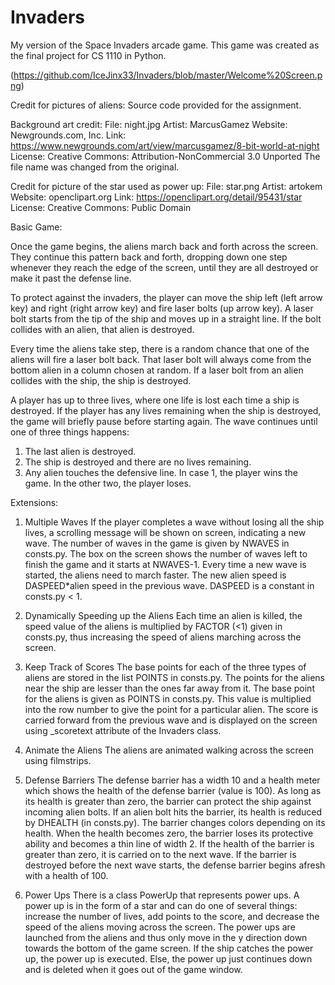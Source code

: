 # Invaders

My version of the Space Invaders arcade game. This game was created as the final project for CS 1110 in Python.

(https://github.com/IceJinx33/Invaders/blob/master/Welcome%20Screen.png)

Credit for pictures of aliens:
Source code provided for the assignment.

Background art credit: 
File: night.jpg
Artist: MarcusGamez
Website: Newgrounds.com, Inc.
Link: https://www.newgrounds.com/art/view/marcusgamez/8-bit-world-at-night
License: Creative Commons: Attribution-NonCommercial 3.0 Unported
The file name was changed from the original.

Credit for picture of the star used as power up:
File: star.png
Artist: artokem 
Website: openclipart.org 
Link: https://openclipart.org/detail/95431/star
License: Creative Commons: Public Domain

Basic Game:

Once the game begins, the aliens march back and forth across the screen. They continue this pattern back and forth, dropping down one step whenever they reach the edge of the screen, until they are all destroyed or make it past the defense line. 

To protect against the invaders, the player can move the ship left (left arrow key) and right (right arrow key) and fire laser bolts (up arrow key). A laser bolt starts from the tip of the ship and moves up in a straight line. If the bolt collides with an alien, that alien is destroyed.

Every time the aliens take step, there is a random chance that one of the aliens will fire a laser bolt back. That laser bolt will always come from the bottom alien in a column chosen at random. If a laser bolt from an alien collides with the ship, the ship is destroyed.

A player has up to three lives, where one life is lost each time a ship is destroyed. If the player has any lives remaining when the ship is destroyed, the game will briefly pause before starting again. The wave continues until one of three things happens:

1. The last alien is destroyed.
2. The ship is destroyed and there are no lives remaining.
3. Any alien touches the defensive line.
In case 1, the player wins the game. In the other two, the player loses.

Extensions:

1. Multiple Waves
If the player completes a wave without losing all the ship lives, a scrolling message will be shown on screen, indicating a new wave. The number of waves in the game is given by NWAVES in consts.py. The box on the screen shows the number of waves left to finish the game and it starts at NWAVES-1. Every time a new wave is started, the aliens need to march faster. The new alien speed is DASPEED*alien speed in the previous wave. DASPEED is a constant in consts.py < 1.

2. Dynamically Speeding up the Aliens
Each time an alien is killed, the speed value of the aliens is multiplied by FACTOR (<1) given in consts.py, thus increasing the speed of aliens marching across the screen. 

3. Keep Track of Scores
The base points for each of the three types of aliens are stored in the list POINTS in consts.py. The points for the aliens near the ship are lesser than the ones far away from it. The base point for the aliens is given as POINTS in consts.py. This value is multiplied into the row number to give the point for a particular alien. The score is carried forward from the previous wave and is displayed on the screen using _scoretext attribute of the Invaders class. 

4. Animate the Aliens
The aliens are animated walking across the screen using filmstrips. 

5. Defense Barriers
The defense barrier has a width 10 and a health meter which shows the health of the defense barrier (value is 100). As long as its health is greater than zero, the barrier can protect the ship against incoming alien bolts. If an alien bolt hits the barrier, its health is reduced by DHEALTH (in consts.py). The barrier changes colors depending on its health. When the health becomes zero, the barrier loses its protective ability and becomes a thin line of width 2. If the health of the barrier is greater than zero, it is carried on to the next wave. If the barrier is destroyed before the next wave starts, the defense barrier begins afresh with a health of 100.

6. Power Ups
There is a class PowerUp that represents power ups. A power up is in the form of a star and can do one of several things: increase the number of lives, add points to the score, and decrease the speed of the aliens moving across the screen. The power ups are launched from the aliens and thus only move in the y direction down towards the bottom of the game screen. If the ship catches the power up, the power up is executed. Else, the power up just continues down and is deleted when it goes out of the game window.  

